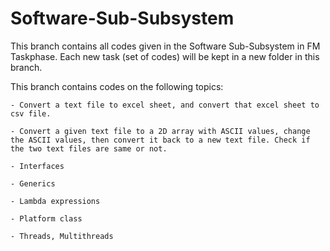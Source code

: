 # Software-Sub-Subsystem
This branch contains all codes given in the Software Sub-Subsystem in FM Taskphase.
Each new task (set of codes) will be kept in a new folder in this branch.


This branch contains codes on the following topics:
```
- Convert a text file to excel sheet, and convert that excel sheet to csv file.

- Convert a given text file to a 2D array with ASCII values, change the ASCII values, then convert it back to a new text file. Check if the two text files are same or not.

- Interfaces

- Generics

- Lambda expressions

- Platform class

- Threads, Multithreads

```
